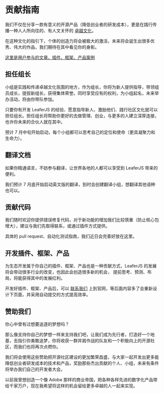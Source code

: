 # 贡献指南

我们不仅在分享一款有意义的开源产品（降低创业者的研发成本），更是在践行传播一种人人所向往的、有人文关怀的 [卓越文化](/guide/index.md#卓越文化)。

在这种文化的指引下，个体的创造力将会被极大的激活，未来将会诞生出很多优秀、伟大的作品，我们期待在其中看见你的身影。

[这里是用户参与的文章、插件、框架、产品案例](/contribute/)

## 担任组长

小组是实践和传递卓越文化氛围的地方，作为组长，你将为新人提供指导，带领组员成长，提拔新组长，获得集体荣誉。同时享受应有的权利，为小组起名，未来举办活动，将由你带队参加。

只要你有开发 LeaferJS 的经验、愿意指导新人、激励他们、践行社区文化就可以担任组长。担任组长将帮助你更好的去做管理、创业，与更多的人建立深厚连接，也许你未来的合伙人就在其中。

预计 7 月中旬开始启动，每个小组都可以思考自己的定位和使命（更具凝聚力和生命力）。

## 翻译文档

如果你精通语言，不妨参与翻译，让世界各地的人都可以享受到 LeaferJS 带来的便利。

我们预计 7 月底开始启动英文版的翻译，到时会创建翻译小组，想翻译其他语种也可以。

## 贡献代码

我们随时欢迎你提供错误修复代码，对于新功能的增加我们比较慎重（防止核心包增大），建议与我们先取得联系，或通过插件方式提供。

具体的 pull request、自动化测试指南，我们近日会完善好放在这里。

## 开发插件、框架、产品

为生态开发属于你自己的插件、框架、产品也是一种贡献方式，LeaferJS 的发展将会带动很多行业的改变，也因此会创造很多新的机会， 提前思考、预测、布局，将能获得其中的发展红利。

开发好插件、框架、产品后，可以 [联系我们](https://leaferjs.com/#contact) 上到官网，等后面内容多了会重新设计下页面，并采用自动提交的方式提高效率。

## 赞助我们

你心中曾有过想要追逐的梦想吗？

那么像支持你自己的梦想一样来支持我们吧，让我们成为先行者，打造好一个地基，去指引你勇敢追梦，你将收获一群并肩作战的队友和一个积极向上的开源社区，而我们也将再次点燃你。

我们将会使用这些赞助把开源社区建设的更加繁荣昌盛，与大家一起开发出更多能降低创业者研发成本的技术和产品，奖励那些杰出贡献的个人、小组，未来有条件将举办我们自己的开发者大会。

以前我曾想创造一个像 Adobe 那样的商业帝国，把各种各样先进的数字化产品带给千家万户，现在我希望将这样的机会留给更多卓越的人一起来实现。
